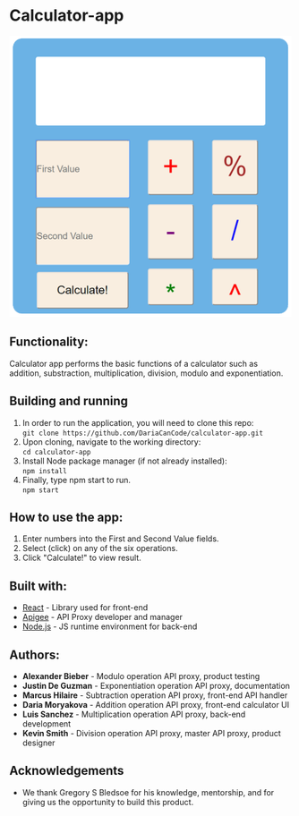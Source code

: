 # Calculator-app 
![UI](/src/img/ui_blank1.png)

## Functionality:

Calculator app performs the basic functions of a calculator such as addition, substraction, multiplication, division, modulo and exponentiation. 

## Building and running
1. In order to run the application, you will need to clone this repo:  
```git clone https://github.com/DariaCanCode/calculator-app.git```
2. Upon cloning, navigate to the working directory:  
```cd calculator-app```
3. Install Node package manager (if not already installed):  
```npm install```
4. Finally, type npm start to run.  
```npm start```

## How to use the app:
1. Enter numbers into the First and Second Value fields.
2. Select (click) on any of the six operations.
3. Click "Calculate!" to view result.

## Built with:
* [React](https://reactjs.org/) - Library used for front-end
* [Apigee](https://cloud.google.com/apigee/) - API Proxy developer and manager
* [Node.js](https://nodejs.org/en/) - JS runtime environment for back-end

## Authors:
- **Alexander Bieber** - Modulo operation API proxy, product testing  
- **Justin De Guzman** - Exponentiation operation API proxy, documentation  
- **Marcus Hilaire** - Subtraction operation API proxy, front-end API handler  
- **Daria Moryakova** - Addition operation API proxy, front-end calculator UI  
- **Luis Sanchez** - Multiplication operation API proxy, back-end development  
- **Kevin Smith** - Division operation API proxy, master API proxy, product designer  

## Acknowledgements
* We thank Gregory S Bledsoe for his knowledge, mentorship, and for giving us the opportunity to build this product.

